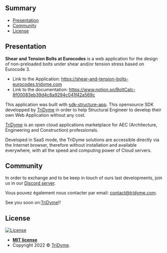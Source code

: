 ## Summary

- [Presentation](#presentation)
- [Community](#community)
- [License](#license)

## <a name="presentation"></a>Presentation

**Shear and Tension Bolts at Eurocodes** is a web application for the design of non-preloaded bolts under shear and/or tension stress based on Eurocode 3.

- Link to the Application: https://shear-and-tension-bolts-eurocodes.tridyme.com
- Link to the documentation: https://www.notion.so/BoltCalc-8f00083eb39d4c8a9294c041f42a569c

This application was built with <a href="https://github.com/tridyme/sdk-structure-app" target="_blank">sdk-structure-app</a>. This opensource SDK developped by <a href="https://www.tridyme.com/fr/" target="_blank">TriDyme</a> in order to help Structural Engineer to develop their own Web Application without any cost.

<a href="https://www.tridyme.com/fr/" target="_blank">TriDyme</a> is an open cloud applications marketplace for AEC (Architecture, Engineering and Construction) professionals.

Developed in SaaS mode, the TriDyme solutions are accessible directly via the Internet browser, therefore without installation and available everywhere, with all the speed and computing power of Cloud servers.


## <a name="community"></a>Community

In order to exchange and to be keep in touch of ours last developments, join us in our <a href="https://discord.gg/zgHGa2Tpe4" target="_blank">Discord server</a>.

Vous pouvez également nous contacter par email: <a href="contact@tridyme.com" target="_blank">contact@tridyme.com</a>.



See you soon on:<a href="http://app.tridyme.com">TriDyme</a>!!

## <a name="license"></a>License

[![License](http://img.shields.io/:license-mit-blue.svg?style=flat-square)](http://badges.mit-license.org)

- **[MIT license](http://opensource.org/licenses/mit-license.php)**
- Copyright 2022 © <a href="http://tridyme.com" target="_blank">TriDyme</a>.